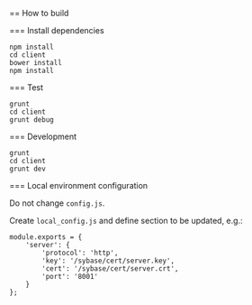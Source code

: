 == How to build

=== Install dependencies

    npm install
    cd client
    bower install
    npm install

=== Test

    grunt
    cd client
    grunt debug

=== Development

    grunt
    cd client
    grunt dev

=== Local environment configuration

Do not change `config.js`.

Create `local_config.js` and define section to be updated, e.g.:

    module.exports = {
        'server': {
            'protocol': 'http',
            'key': '/sybase/cert/server.key',
            'cert': '/sybase/cert/server.crt',
            'port': '8001'
        }
    };

